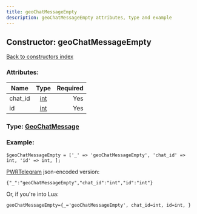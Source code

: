 ```yaml
---
title: geoChatMessageEmpty
description: geoChatMessageEmpty attributes, type and example
---
```

## Constructor: geoChatMessageEmpty  
[Back to constructors index](index.md)



### Attributes:

| Name     |    Type       | Required |
|----------|:-------------:|---------:|
|chat\_id|[int](../types/int.md) | Yes|
|id|[int](../types/int.md) | Yes|



### Type: [GeoChatMessage](../types/GeoChatMessage.md)


### Example:

```
$geoChatMessageEmpty = ['_' => 'geoChatMessageEmpty', 'chat_id' => int, 'id' => int, ];
```  

[PWRTelegram](https://pwrtelegram.xyz) json-encoded version:

```
{"_":"geoChatMessageEmpty","chat_id":"int","id":"int"}
```


Or, if you're into Lua:  


```
geoChatMessageEmpty={_='geoChatMessageEmpty', chat_id=int, id=int, }

```


